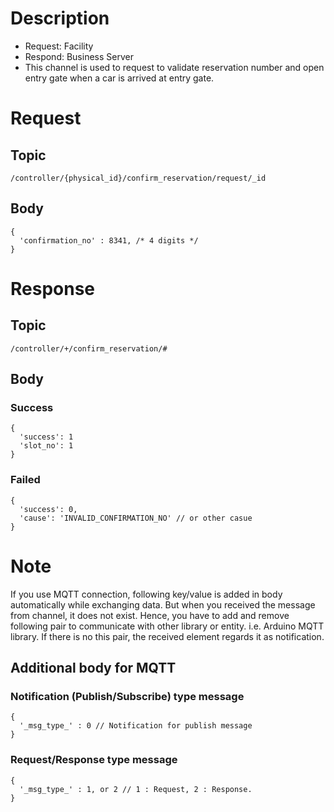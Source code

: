 # Description

- Request: Facility
- Respond: Business Server
- This channel is used to request to validate reservation number and open entry gate when a car is arrived at entry gate. 

# Request

## Topic

```
/controller/{physical_id}/confirm_reservation/request/_id
```

## Body
```
{
  'confirmation_no' : 8341, /* 4 digits */
}
```

# Response

## Topic

```
/controller/+/confirm_reservation/#
```

## Body

### Success

```
{
  'success': 1
  'slot_no': 1
}
```

### Failed

```
{
  'success': 0,
  'cause': 'INVALID_CONFIRMATION_NO' // or other casue
}
```

# Note

If you use MQTT connection, following key/value is added in body automatically while exchanging data.
But when you received the message from channel, it does not exist.
Hence, you have to add and remove following pair to communicate with other library or entity. i.e. Arduino MQTT library.
If there is no this pair, the received element regards it as notification.


## Additional body for MQTT

### Notification (Publish/Subscribe) type message
```
{
  '_msg_type_' : 0 // Notification for publish message
}
```

### Request/Response type message
```
{
  '_msg_type_' : 1, or 2 // 1 : Request, 2 : Response.
}
```
